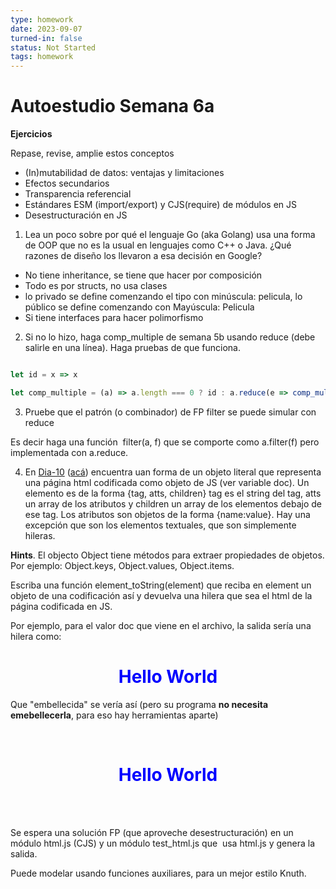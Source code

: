 ```yaml
---
type: homework
date: 2023-09-07
turned-in: false
status: Not Started
tags: homework
---
```

#  Autoestudio Semana 6a
**Ejercicios**

Repase, revise, amplie estos conceptos

- (In)mutabilidad de datos: ventajas y limitaciones
- Efectos secundarios
- Transparencia referencial
- Estándares ESM (import/export) y CJS(require) de módulos en JS
- Desestructuración en JS

  

1) Lea un poco sobre por qué el lenguaje Go (aka Golang) usa una forma de OOP que no es la usual en lenguajes como C++ o Java. ¿Qué razones de diseño los llevaron a esa decisión en Google?
- No tiene inheritance, se tiene que hacer por composición
- Todo es por structs, no usa clases
- lo privado se define comenzando el tipo con minúscula: pelicula, lo público se define comenzando con Mayúscula: Pelicula
- Si tiene interfaces para hacer polimorfismo
  

2) Si no lo hizo, haga comp_multiple de semana 5b usando reduce (debe salirle en una línea). Haga pruebas de que funciona.

```javascript

let id = x => x

let comp_multiple = (a) => a.length === 0 ? id : a.reduce(e => comp_multiple())
```
  

3) Pruebe que el patrón (o combinador) de FP filter se puede simular con reduce

Es decir haga una función  filter(a, f) que se comporte como a.filter(f) pero implementada con a.reduce.

4) En [Dia-10](https://drive.google.com/drive/folders/117WpUdlbDfLfV2o5WWv-qGxp3T_IPKay?usp=drive_link) ([acá](https://drive.google.com/file/d/1_9AvjkMdtiamF7f1kx9_JFXeqwc-iIDy/view?usp=drive_link)) encuentra uan forma de un objeto literal que representa una página html codificada como objeto de JS (ver variable doc). Un elemento es de la forma {tag, atts, children} tag es el string del tag, atts un array de los atributos y children un array de los elementos debajo de ese tag. Los atributos son objetos de la forma {name:value}. Hay una excepción que son los elementos textuales, que son simplemente hileras.

**Hints**. El objecto Object tiene métodos para extraer propiedades de objetos. Por ejemplo: Object.keys, Object.values, Object.items.

  

Escriba una función element_toString(element) que reciba en element un objeto de una codificación así y devuelva una hilera que sea el html de la página codificada en JS. 

Por ejemplo, para el valor doc que viene en el archivo, la salida sería una hilera como:

<html ><head ><title >My Page </title> </head> <body ><h1 style="color:blue;text-align:center" >Hello World </h1> <div id="App" ></div> <script src="../scripts/main.js" type="application/javascript" ></script> <script type="application/javascript" >  
let n = 666;  
 console.log(n)  
 </script> </body> </html>  

Que "embellecida" se vería así (pero su programa **no necesita emebellecerla**, para eso hay herramientas aparte)

<html>  
  <head>  
    <title>My Page </title>  
  </head>  
  <body>  
    <h1 style="color:blue;text-align:center">Hello World </h1>  
    <div id="App"></div>  
    <script src="../scripts/main.js"    type="application/javascript"></script>  
    <script type="application/javascript">  
      let n = 666;  
      console.log(n)  
    </script>  
  </body>  
</html>  

Se espera una solución FP (que aproveche desestructuración) en un módulo html.js (CJS) y un módulo test_html.js que  usa html.js y genera la salida.

Puede modelar usando funciones auxiliares, para un mejor estilo Knuth.
